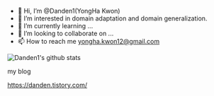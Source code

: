 - 👋 Hi, I’m @Danden1(YongHa Kwon)
- 👀 I’m interested in domain adaptation and domain generalization.
- 🌱 I’m currently learning ...
- 💞️ I’m looking to collaborate on ...
- 📫 How to reach me yongha.kwon12@gmail.com

<!---
Danden1/Danden1 is a ✨ special ✨ repository because its `README.md` (this file) appears on your GitHub profile.
You can click the Preview link to take a look at your changes.
--->

![Danden1's github stats](https://github-readme-stats.vercel.app/api?username=Danden1&show_icons=true&theme=tokyonight)


my blog

https://danden.tistory.com/
